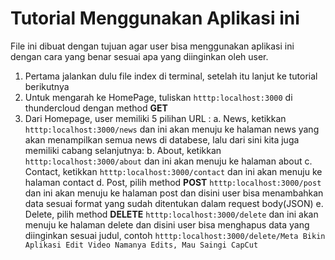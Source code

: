 # Tutorial Menggunakan Aplikasi ini

File ini dibuat dengan tujuan agar user bisa menggunakan aplikasi ini dengan cara yang benar sesuai apa yang diinginkan oleh user.

1. Pertama jalankan dulu file index di terminal, setelah itu lanjut ke tutorial berikutnya
2. Untuk mengarah ke HomePage, tuliskan `htttp:localhost:3000` di thundercloud dengan method **GET**
3. Dari Homepage, user memiliki 5 pilihan URL :
   a. News, ketikkan `htttp:localhost:3000/news` dan ini akan menuju ke halaman news yang akan menampilkan semua news di databese, lalu dari sini kita juga memiliki cabang selanjutnya:
   b. About, ketikkan `htttp:localhost:3000/about` dan ini akan menuju ke halaman about
   c. Contact, ketikkan `htttp:localhost:3000/contact` dan ini akan menuju ke halaman contact
   d. Post, pilih method **POST** `htttp:localhost:3000/post` dan ini akan menuju ke halaman post dan disini user bisa menambahkan data sesuai format yang sudah ditentukan dalam request body(JSON)
   e. Delete, pilih method **DELETE** `htttp:localhost:3000/delete` dan ini akan menuju ke halaman delete dan disini user bisa menghapus data yang diinginkan sesuai judul, contoh `htttp:localhost:3000/delete/Meta Bikin Aplikasi Edit Video Namanya Edits, Mau Saingi CapCut`
